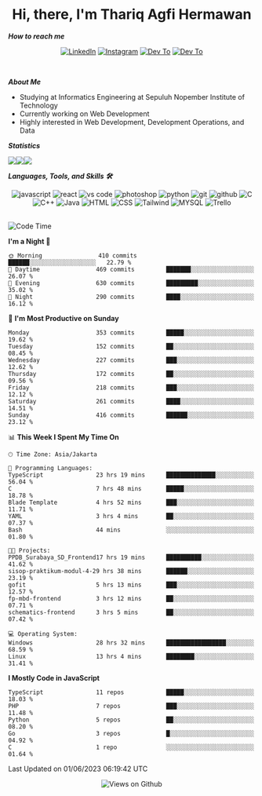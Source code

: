 <div align="center">
  <h1>Hi, there, I'm Thariq Agfi Hermawan</h1>
</div>


***How to reach me***
<p align='center'>
   <a href="https://www.linkedin.com/in/thariqagfihermawan" target="_blank"><img src="https://img.shields.io/badge/LinkedIn-0077B5?style=for-the-badge&logo=linkedin&logoColor=white" alt="LinkedIn"></a>
   <a href="https://www.instagram.com/thoriqagfi" target="_blank"><img src="https://img.shields.io/badge/Instagram-E4405F?style=for-the-badge&logo=instagram&logoColor=white" alt="Instagram"></a>
   <a href="https://medium.com/@thoriq.aghfi60" target="_blank"><img src="https://img.shields.io/badge/Medium-12100E?style=for-the-badge&logo=medium&logoColor=white" alt="Dev To"></a>
   <a href="https://linktr.ee/thoriqagfi" target="_blank"><img src="https://img.shields.io/badge/linktree-1de9b6?style=for-the-badge&logo=linktree&logoColor=white" alt="Dev To"></a>
</p>

<br>

***About Me***
- Studying at Informatics Engineering at Sepuluh Nopember Institute of Technology
- Currently working on Web Development
- Highly interested in Web Development, Development Operations, and Data

***Statistics***

<!-- [![GitHub Streak](http://github-readme-streak-stats.herokuapp.com?user=thoriqagfi&theme=dark)](https://git.io/streak-stats) -->

<div align="center">
  <div style="display: flex;">
    <img src="http://github-readme-streak-stats.herokuapp.com?user=thoriqagfi&theme=chartreuse-dark"/>
    <img src="https://github-readme-stats.vercel.app/api/top-langs/?username=thoriqagfi&layout=compact&&theme=chartreuse-dark&langs_count=8)](https://github.com/thoriqagfi"/>
    <img src="https://github-readme-stats.vercel.app/api?username=thoriqagfi&show_icons=true&theme=chartreuse-dark"/>
  </div>
</div>

<!-- [![Top Langs](https://github-readme-stats.vercel.app/api/top-langs/?username=thoriqagfi&layout=compact&&theme=chartreuse-dark&langs_count=8)](https://github.com/thoriqagfi)
< ![Agfi's GitHub stats](https://github-readme-stats.vercel.app/api?username=thoriqagfi&show_icons=true&theme=chartreuse-dark) -->

***Languages, Tools, and Skills 🛠***

  <div align="center">
    <img src="https://img.shields.io/badge/JavaScript-F7DF1E?style=for-the-badge&logo=javascript&logoColor=black" alt="javascript" />
    <img src="https://img.shields.io/badge/React-61DAFB?style=for-the-badge&logo=react&logoColor=black" alt="react" />
    <img src="https://img.shields.io/badge/vs%20code-007ACC?style=for-the-badge&logo=visual%20studio%20code&logoColor=white" alt="vs code" />
    <img src="https://img.shields.io/badge/adobe%20photoshop-31A8FF?style=for-the-badge&logo=adobe%20photoshop&logoColor=white" alt="photoshop" />
    <img src="https://img.shields.io/badge/python-3776AB?style=for-the-badge&logo=python&logoColor=white" alt="python" />
    <img src="https://img.shields.io/badge/Git-F05032?style=for-the-badge&logo=git&logoColor=white" alt="git" />
    <img src="https://img.shields.io/badge/GitHub-100000?style=for-the-badge&logo=github&logoColor=white" alt="github" />
    <img src="https://img.shields.io/badge/c-%2300599C.svg?style=for-the-badge&logo=c&logoColor=white" alt="C" />
    <img src="https://img.shields.io/badge/c++-%2300599C.svg?style=for-the-badge&logo=c%2B%2B&logoColor=white" alt="C++" />
    <img src="https://img.shields.io/badge/Java-ED8B00?style=for-the-badge&logo=java&logoColor=white" alt="Java"/>
    <img src="https://img.shields.io/badge/HTML5-E34F26?style=for-the-badge&logo=html5&logoColor=white" alt="HTML" />
    <img src="https://img.shields.io/badge/CSS-239120?&style=for-the-badge&logo=css3&logoColor=white" alt ="CSS" />
    <img src="https://img.shields.io/badge/tailwindcss-%2338B2AC.svg?style=for-the-badge&logo=tailwind-css&logoColor=white" alt="Tailwind" />
    <img src="https://img.shields.io/badge/MySQL-00000F?style=for-the-badge&logo=mysql&logoColor=white" alt="MYSQL" />
    <img src="https://img.shields.io/badge/Trello-%23026AA7.svg?style=for-the-badge&logo=Trello&logoColor=white" alt="Trello" />
  </div><br>

<!--START_SECTION:waka-->
![Code Time](http://img.shields.io/badge/Code%20Time-434%20hrs%2021%20mins-blue)

**I'm a Night 🦉** 

```text
🌞 Morning                410 commits         ██████░░░░░░░░░░░░░░░░░░░   22.79 % 
🌆 Daytime                469 commits         ███████░░░░░░░░░░░░░░░░░░   26.07 % 
🌃 Evening                630 commits         █████████░░░░░░░░░░░░░░░░   35.02 % 
🌙 Night                  290 commits         ████░░░░░░░░░░░░░░░░░░░░░   16.12 % 
```
📅 **I'm Most Productive on Sunday** 

```text
Monday                   353 commits         █████░░░░░░░░░░░░░░░░░░░░   19.62 % 
Tuesday                  152 commits         ██░░░░░░░░░░░░░░░░░░░░░░░   08.45 % 
Wednesday                227 commits         ███░░░░░░░░░░░░░░░░░░░░░░   12.62 % 
Thursday                 172 commits         ██░░░░░░░░░░░░░░░░░░░░░░░   09.56 % 
Friday                   218 commits         ███░░░░░░░░░░░░░░░░░░░░░░   12.12 % 
Saturday                 261 commits         ████░░░░░░░░░░░░░░░░░░░░░   14.51 % 
Sunday                   416 commits         ██████░░░░░░░░░░░░░░░░░░░   23.12 % 
```


📊 **This Week I Spent My Time On** 

```text
🕑︎ Time Zone: Asia/Jakarta

💬 Programming Languages: 
TypeScript               23 hrs 19 mins      ██████████████░░░░░░░░░░░   56.04 % 
C                        7 hrs 48 mins       █████░░░░░░░░░░░░░░░░░░░░   18.78 % 
Blade Template           4 hrs 52 mins       ███░░░░░░░░░░░░░░░░░░░░░░   11.71 % 
YAML                     3 hrs 4 mins        ██░░░░░░░░░░░░░░░░░░░░░░░   07.37 % 
Bash                     44 mins             ░░░░░░░░░░░░░░░░░░░░░░░░░   01.80 % 

🐱‍💻 Projects: 
PPDB_Surabaya_SD_Frontend17 hrs 19 mins      ██████████░░░░░░░░░░░░░░░   41.62 % 
sisop-praktikum-modul-4-29 hrs 38 mins       ██████░░░░░░░░░░░░░░░░░░░   23.19 % 
gofit                    5 hrs 13 mins       ███░░░░░░░░░░░░░░░░░░░░░░   12.57 % 
fp-mbd-frontend          3 hrs 12 mins       ██░░░░░░░░░░░░░░░░░░░░░░░   07.71 % 
schematics-frontend      3 hrs 5 mins        ██░░░░░░░░░░░░░░░░░░░░░░░   07.42 % 

💻 Operating System: 
Windows                  28 hrs 32 mins      █████████████████░░░░░░░░   68.59 % 
Linux                    13 hrs 4 mins       ████████░░░░░░░░░░░░░░░░░   31.41 % 
```

**I Mostly Code in JavaScript** 

```text
TypeScript               11 repos            █████░░░░░░░░░░░░░░░░░░░░   18.03 % 
PHP                      7 repos             ███░░░░░░░░░░░░░░░░░░░░░░   11.48 % 
Python                   5 repos             ██░░░░░░░░░░░░░░░░░░░░░░░   08.20 % 
Go                       3 repos             █░░░░░░░░░░░░░░░░░░░░░░░░   04.92 % 
C                        1 repo              ░░░░░░░░░░░░░░░░░░░░░░░░░   01.64 % 
```




 Last Updated on 01/06/2023 06:19:42 UTC
<!--END_SECTION:waka-->

<div align="center">
<img src="https://komarev.com/ghpvc/?username=thoriqagfi&color=blue" alt="Views on Github" />
</div>